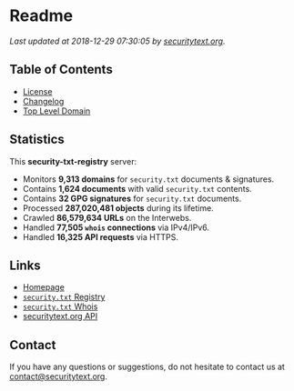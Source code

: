 # Readme

_Last updated at 2018-12-29 07:30:05 by [securitytext.org](https://securitytext.org)._

## Table of Contents

* [License](LICENSE.md)
* [Changelog](CHANGELOG.md)
* [Top Level Domain](TLD.md)

## Statistics

This **security-txt-registry** server:

* Monitors **9,313 domains** for `security.txt` documents & signatures.
* Contains **1,624 documents** with valid `security.txt` contents.
* Contains **32 GPG signatures** for `security.txt` documents.
* Processed **287,020,481 objects** during its lifetime.
* Crawled **86,579,634 URLs** on the Interwebs.
* Handled **77,505 `whois` connections** via IPv4/IPv6.
* Handled **16,325 API requests** via HTTPS.

## Links

* [Homepage](https://securitytext.org)
* [`security.txt` Registry](https://registry.securitytext.org)
* [`security.txt` Whois](https://whois.securitytext.org)
* [securitytext.org API](https://api.securitytext.org)

## Contact

If you have any questions or suggestions, do not hesitate to contact us at contact@securitytext.org.
